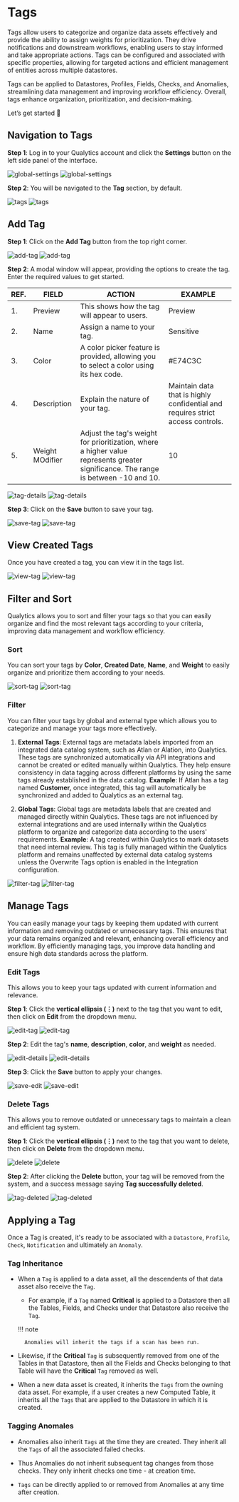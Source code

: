 # Tags

Tags allow users to categorize and organize data assets effectively and provide the ability to assign weights for prioritization. They drive notifications and downstream workflows, enabling users to stay informed and take appropriate actions. Tags can be configured and associated with specific properties, allowing for targeted actions and efficient management of entities across multiple datastores. 

Tags can be applied to Datastores, Profiles, Fields, Checks, and Anomalies, streamlining data management and improving workflow efficiency. Overall, tags enhance organization, prioritization, and decision-making.

Let’s get started 🚀

## Navigation to Tags

**Step 1**: Log in to your Qualytics account and click the **Settings** button on the left side panel of the interface. 

![global-settings](../../assets/tags/global-settings-light-1.png#only-light)
![global-settings](../../assets/tags/global-settings-dark-1.png#only-dark)

**Step 2**: You will be navigated to the **Tag** section, by default.

![tags](../../assets/tags/tags-light-2.png#only-light)
![tags](../../assets/tags/tags-dark-2.png#only-dark)

## Add Tag

**Step 1**: Click on the **Add Tag** button from the top right corner.

![add-tag](../../assets/tags/add-tag-light-3.png#only-light)
![add-tag](../../assets/tags/add-tag-dark-3.png#only-dark)

**Step 2**: A modal window will appear, providing the options to create the tag. Enter the required values to get started. 

| REF. | FIELD | ACTION | EXAMPLE |
|------|-----------------|-------------------|----------------|
| 1.   | Preview | This shows how the tag will appear to users. | Preview |
| 2.   | Name | Assign a name to your tag. | Sensitive  |
| 3.   | Color | A color picker feature is provided, allowing you to select a color using its hex code.|  #E74C3C |
| 4.   | Description | Explain the nature of your tag. | Maintain data that is highly confidential and requires strict access controls.  |
| 5.   | Weight MOdifier | Adjust the tag's weight for prioritization, where a higher value represents greater significance. The range is between -10 and 10.| 10 |

![tag-details](../../assets/tags/tag-details-light-4.png#only-light)
![tag-details](../../assets/tags/tag-details-dark-4.png#only-dark)

**Step 3**: Click on the **Save** button to save your tag.

![save-tag](../../assets/tags/save-tag-light-5.png#only-light)
![save-tag](../../assets/tags/save-tag-dark-5.png#only-dark)

## View Created Tags

Once you have created a tag, you can view it in the tags list.

![view-tag](../../assets/tags/view-tag-light-6.png#only-light)
![view-tag](../../assets/tags/view-tag-dark-6.png#only-dark)

## Filter and Sort 

Qualytics allows you to sort and filter your tags so that you can easily organize and find the most relevant tags according to your criteria, improving data management and workflow efficiency.

### Sort

You can sort your tags by **Color**, **Created Date**, **Name**, and **Weight** to easily organize and prioritize them according to your needs.

![sort-tag](../../assets/tags/sort-tag-light-7.png#only-light)
![sort-tag](../../assets/tags/sort-tag-dark-7.png#only-dark)

### Filter 

You can filter your tags by global and external type which allows you to categorize and manage your tags more effectively. 

1. **External Tags**: External tags are metadata labels imported from an integrated data catalog system, such as Atlan or Alation, into Qualytics. These tags are synchronized automatically via API integrations and cannot be created or edited manually within Qualytics. They help ensure consistency in data tagging across different platforms by using the same tags already established in the data catalog. **Example**: If Atlan has a tag named **Customer,** once integrated, this tag will automatically be synchronized and added to Qualytics as an external tag.

2. **Global Tags**: Global tags are metadata labels that are created and managed directly within Qualytics. These tags are not influenced by external integrations and are used internally within the Qualytics platform to organize and categorize data according to the users' requirements. **Example**: A tag created within Qualytics to mark datasets that need internal review. This tag is fully managed within the Qualytics platform and remains unaffected by external data catalog systems unless the Overwrite Tags option is enabled in the Integration configuration.

![filter-tag](../../assets/tags/filter-tag-light-8.png#only-light)
![filter-tag](../../assets/tags/filter-tag-dark-8.png#only-dark)

## Manage Tags

You can easily manage your tags by keeping them updated with current information and removing outdated or unnecessary tags. This ensures that your data remains organized and relevant, enhancing overall efficiency and workflow. By efficiently managing tags, you improve data handling and ensure high data standards across the platform.

### Edit Tags

This allows you to keep your tags updated with current information and relevance.

**Step 1**: Click the **vertical ellipsis (⋮)** next to the tag that you want to edit, then click on **Edit** from the dropdown menu.

![edit-tag](../../assets/tags/edit-tag-light-9.png#only-light)
![edit-tag](../../assets/tags/edit-tag-dark-9.png#only-dark)

**Step 2**: Edit the tag's **name**, **description**, **color**, and **weight** as needed.

![edit-details](../../assets/tags/edit-details-light-10.png#only-light)
![edit-details](../../assets/tags/edit-details-dark-10.png#only-dark)

**Step 3**: Click the **Save** button to apply your changes.

![save-edit](../../assets/tags/save-edit-light-11.png#only-light)
![save-edit](../../assets/tags/save-edit-dark-11.png#only-dark)

### Delete Tags

This allows you to remove outdated or unnecessary tags to maintain a clean and efficient tag system.

**Step 1**: Click the **vertical ellipsis (⋮)** next to the tag that you want to delete, then click on **Delete** from the dropdown menu.

![delete](../../assets/tags/delete-light-12.png#only-light)
![delete](../../assets/tags/delete-dark-12.png#only-dark)

**Step 2**: After clicking the **Delete** button, your tag will be removed from the system, and a success message saying **Tag successfully deleted**.

![tag-deleted](../../assets/tags/tag-deleted-light-13.png#only-light)
![tag-deleted](../../assets/tags/tag-deleted-dark-13.png#only-dark)

## Applying a Tag
Once a Tag is created, it's ready to be associated with a ```Datastore```, ```Profile```, ```Check```, ```Notification``` and ultimately an ```Anomaly```.

### Tag Inheritance

- When a ```Tag``` is applied to a data asset, all the descendents of that data asset also receive the ```Tag```.

    - For example, if a ```Tag``` named **Critical** is applied to a Datastore then all the Tables, Fields, and Checks under that Datastore also receive the ```Tag```.

    !!! note

        Anomalies will inherit the tags if a scan has been run.

- Likewise, if the **Critical** ```Tag``` is subsequently removed from one of the Tables in that Datastore, then all the Fields and Checks belonging to that Table will have the **Critical** ```Tag``` removed as well.

- When a new data asset is created, it inherits the ```Tags``` from the owning data asset. For example, if a user creates a new Computed Table, it inherits all the ```Tags``` that are applied to the Datastore in which it is created.

### Tagging Anomales

- Anomalies also inherit ```Tags``` at the time they are created. They inherit all the ```Tags``` of all the associated failed checks.

- Thus Anomalies do not inherit subsequent tag changes from those checks. They only inherit checks one time - at creation time.

- ```Tags``` can be directly applied to or removed from Anomalies at any time after creation.
